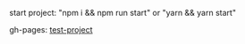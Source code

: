 start project: "npm i && npm run start" or "yarn && yarn start"

 gh-pages: [test-project](https://dmitruvasilev.github.io/test_for_Hyper_Quant/)
